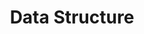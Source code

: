 ---
title: Data Structure
description: Comprehensive methods for storing data and performing operations on it efficiently.
image:

# Badge style
style:
    background: "#556B2F"
    color: "#fff"
---